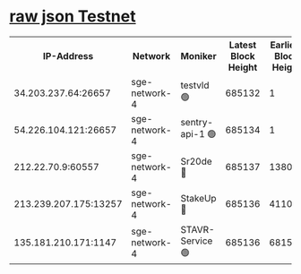 
[raw json Testnet](https://rpc-check.sget.stavr.tech/sget/rpc-sget-result.json)
=


<table><tr><th>IP-Address</th><th>Network</th><th>Moniker</th><th>Latest Block Height</th><th>Earliest Block Height</th><th>Catching Up</th><th>Tx Index</th><th>Voting Power</th><th>Scan Time</th></tr><tr><td>34.203.237.64:26657</td><td>sge-network-4</td><td>testvld 🟢</td><td>685132</td><td>1</td><td>False</td><td>on</td><td>0</td><td>2023-12-17T13:18:00.775579700UTC</td></tr><tr><td>54.226.104.121:26657</td><td>sge-network-4</td><td>sentry-api-1 🟢</td><td>685134</td><td>1</td><td>False</td><td>on</td><td>0</td><td>2023-12-17T13:18:11.639246849UTC</td></tr><tr><td>212.22.70.9:60557</td><td>sge-network-4</td><td>Sr20de 🔴</td><td>685137</td><td>138001</td><td>False</td><td>on</td><td>99</td><td>2023-12-17T13:18:29.024738371UTC</td></tr><tr><td>213.239.207.175:13257</td><td>sge-network-4</td><td>StakeUp 🔴</td><td>685136</td><td>411001</td><td>False</td><td>off</td><td>100</td><td>2023-12-17T13:18:20.056930872UTC</td></tr><tr><td>135.181.210.171:1147</td><td>sge-network-4</td><td>STAVR-Service 🟢</td><td>685136</td><td>681501</td><td>False</td><td>on</td><td>0</td><td>2023-12-17T13:18:20.396371697UTC</td></tr></table>
